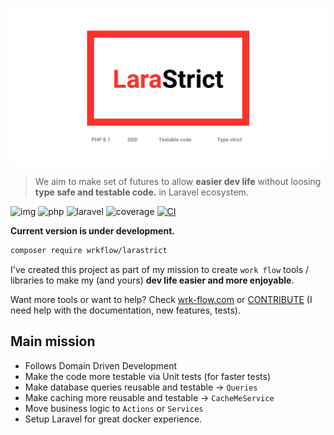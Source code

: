 ![](.github/banner.png)

> We aim to make set of futures to allow **easier dev life** without loosing **type safe and testable code.** in Laravel ecosystem.

![img](https://img.shields.io/badge/PHPStan-8-blue)
![php](https://img.shields.io/badge/PHP-8.1-B0B3D6)
![laravel](https://img.shields.io/badge/Laravel-9-fb503b)
![coverage](https://img.shields.io/endpoint?url=https://gist.githubusercontent.com/pionl/8eeaf1185a65b196e8bbb06c1b103154/raw/coverage.json)
[![CI](https://github.com/wrk-flow/larastrict/actions/workflows/release.yml/badge.svg)](https://github.com/wrk-flow/larastrict/actions/workflows/release.yml)

__Current version is under development.__

```bash
composer require wrkflow/larastrict
```

I've created this project as part of my mission to create `work flow` tools / libraries to make my (and yours) **dev life easier and more enjoyable**. 

Want more tools or want to help? Check [wrk-flow.com](https://wrk-flow.com) or [CONTRIBUTE](CONTRIBUTION.md) (I need help with the documentation, new features, tests).

## Main mission

- Follows Domain Driven Development
- Make the code more testable via Unit tests (for faster tests)
- Make database queries reusable and testable -> `Queries`
- Make caching more reusable and testable -> `CacheMeService`
- Move business logic to `Actions` or `Services`
- Setup Laravel for great docker experience.
